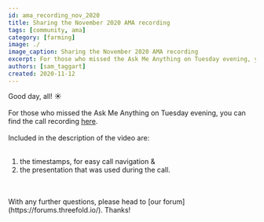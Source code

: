 ```yaml
---
id: ama_recording_nov_2020
title: Sharing the November 2020 AMA recording
tags: [community, ama]
category: [farming]
image: ./
image_caption: Sharing the November 2020 AMA recording
excerpt: For those who missed the Ask Me Anything on Tuesday evening, you can find the call recording within!
authors: [sam_taggart]
created: 2020-11-12
---
```


Good day, all! ☀️
<br/>
<br/>
For those who missed the Ask Me Anything on Tuesday evening, you can find the call recording [here](https://www.youtube.com/watch?v=5rxVgwnnFpQ).
<br/>
<br/>
Included in the description of the video are:
<br/>
<br/>
1. the timestamps, for easy call navigation &
2. the presentation that was used during the call.
<br/>
<br/>
With any further questions, please head to [our forum](https://forums.threefold.io/). Thanks!
